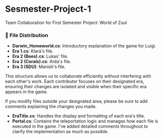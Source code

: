 # Sesmester-Project-1
Team Collaboration for First Semester Project: World of Zuul

### 📁 File Distribution

- **Darwin_Homeworld.cs**: Introductory explanation of the game for Luigi.
- **Era 1.cs**: Klara's file.
- **Era 2 (Bees).cs**: Lukas' file.
- **Era 2 (Corals).cs**: Arda's file.
- **Era 3 (SDU)**: Manish's file.

This structure allows us to collaborate efficiently without interfering with each other's work. Each contributor focuses on their designated era, ensuring their changes are isolated and visible when their specific era appears in the game.

If you modify files outside your designated area, please be sure to add comments explaining the changes you made.

- **EraTitle.cs**: Handles the display and formatting of each era's title.
- **Portal.cs**: Contains the teleportation logic and manages how each file is executed in the game. I've added detailed comments throughout to clarify the implementation as much as possible.
